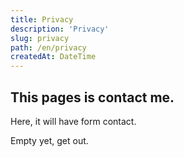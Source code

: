 ```yaml
---
title: Privacy
description: 'Privacy'
slug: privacy
path: /en/privacy
createdAt: DateTime
---
```


## This pages is contact me.

Here, it will have form contact.

Empty yet, get out.